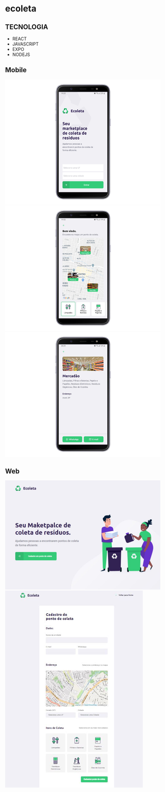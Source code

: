 # ecoleta

## TECNOLOGIA

* REACT
* JAVASCRIPT
* EXPO
* NODEJS
 
 ## Mobile
 ![](image/home.png)![](image/points.png)![](image/detail.png)
 
 ## Web
 ![](image/ecoletaw.JPG)![](image/ecoletaw2.JPG)
